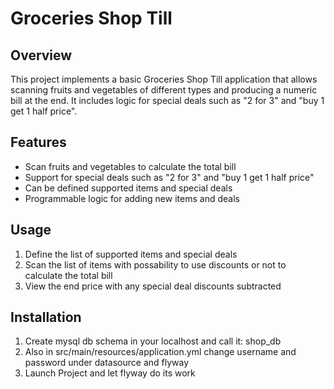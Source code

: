 # Groceries Shop Till

## Overview
This project implements a basic Groceries Shop Till application that
allows scanning fruits and vegetables of different types and producing
a numeric bill at the end. It includes logic for special deals such as "2 for 3" and "buy 1 get 1 half price". 

## Features
- Scan fruits and vegetables to calculate the total bill
- Support for special deals such as "2 for 3" and "buy 1 get 1 half price"
- Can be defined supported items and special deals
- Programmable logic for adding new items and deals

## Usage
1. Define the list of supported items and special deals
2. Scan the list of items with possability to use discounts or not to calculate the total bill
3. View the end price with any special deal discounts subtracted

## Installation
1. Create mysql db schema in your localhost and call it: shop_db
2. Also in src/main/resources/application.yml change username and password under datasource and flyway
3. Launch Project and let flyway do its work
   
